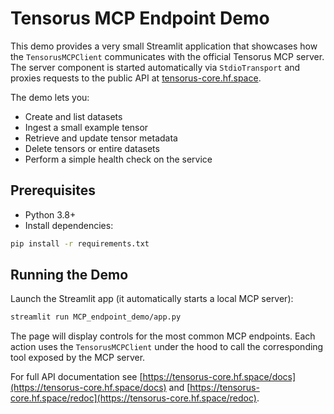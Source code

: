 # Tensorus MCP Endpoint Demo

This demo provides a very small Streamlit application that showcases how the
`TensorusMCPClient` communicates with the official Tensorus MCP server.
The server component is started automatically via `StdioTransport` and proxies
requests to the public API at [tensorus-core.hf.space](https://tensorus-core.hf.space).

The demo lets you:

* Create and list datasets
* Ingest a small example tensor
* Retrieve and update tensor metadata
* Delete tensors or entire datasets
* Perform a simple health check on the service

## Prerequisites

- Python 3.8+
- Install dependencies:

```bash
pip install -r requirements.txt
```

## Running the Demo

Launch the Streamlit app (it automatically starts a local MCP server):

```bash
streamlit run MCP_endpoint_demo/app.py
```

The page will display controls for the most common MCP endpoints. Each action
uses the `TensorusMCPClient` under the hood to call the corresponding tool
exposed by the MCP server.

For full API documentation see
[https://tensorus-core.hf.space/docs](https://tensorus-core.hf.space/docs)
and [https://tensorus-core.hf.space/redoc](https://tensorus-core.hf.space/redoc).

